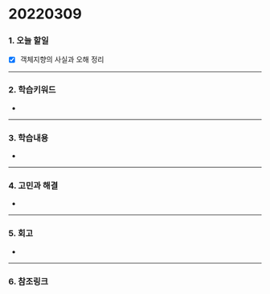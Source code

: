 # 20220309

### 1. 오늘 할일 

- [x] 객체지향의 사실과 오해 정리

------

### 2. 학습키워드 

- 

------

### 3. 학습내용 

- 

------

###  4. 고민과 해결	 

- 

------

###  5. 회고  

- 

------

###  6. 참조링크